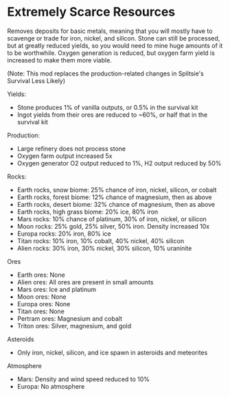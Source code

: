 Extremely Scarce Resources
==========================
Removes deposits for basic metals, meaning that you will mostly have to 
scavenge or trade for iron, nickel, and silicon. Stone can still be processed, 
but at greatly reduced yields, so you would need to mine huge amounts of it to
be worthwhile. Oxygen generation is reduced, but oxygen farm yield is
increased to make them more viable.

(Note: This mod replaces the production-related changes in Splitsie's 
Survival Less Likely)

Yields:
- Stone produces 1% of vanilla outputs, or 0.5% in the survival kit
- Ingot yields from their ores are reduced to ~60%, or half that in the survival kit

Production:
- Large refinery does not process stone
- Oxygen farm output increased 5x
- Oxygen generator O2 output reduced to 1%, H2 output reduced by 50%

Rocks:
- Earth rocks, snow biome: 25% chance of iron, nickel, silicon, or cobalt
- Earth rocks, forest biome: 12% chance of magnesium, then as above
- Earth rocks, desert biome: 32% chance of magnesium, then as above
- Earth rocks, high grass biome: 20% ice, 80% iron
- Mars rocks: 10% chance of platinum, 30% of iron, nickel, or silicon
- Moon rocks: 25% gold, 25% silver, 50% iron. Density increased 10x
- Europa rocks: 20% iron, 80% ice
- Titan rocks: 10% iron, 10% cobalt, 40% nickel, 40% silicon
- Alien rocks: 30% iron, 30% nickel, 30% silicon, 10% uraninite

Ores
- Earth ores: None
- Alien ores: All ores are present in small amounts
- Mars ores: Ice and platinum
- Moon ores: None
- Europa ores: None
- Titan ores: None
- Pertram ores: Magnesium and cobalt
- Triton ores: Silver, magnesium, and gold

Asteroids
- Only iron, nickel, silicon, and ice spawn in asteroids and meteorites

Atmosphere
- Mars: Density and wind speed reduced to 10%
- Europa: No atmosphere

